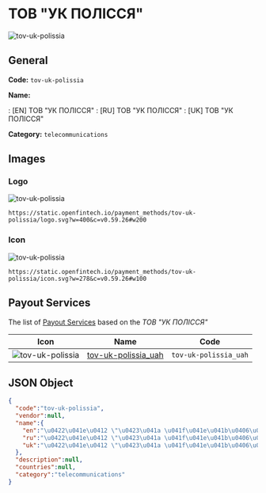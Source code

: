 
# ТОВ "УК ПОЛІССЯ" 
![tov-uk-polissia](https://static.openfintech.io/payment_methods/tov-uk-polissia/logo.svg?w=400&c=v0.59.26#w200)  

## General 
**Code:** `tov-uk-polissia` 
 
**Name:** 
 
:	[EN] ТОВ "УК ПОЛІССЯ" 
:	[RU] ТОВ "УК ПОЛІССЯ" 
:	[UK] ТОВ "УК ПОЛІССЯ" 
 
**Category:** `telecommunications` 
 

## Images 

### Logo 
![tov-uk-polissia](https://static.openfintech.io/payment_methods/tov-uk-polissia/logo.svg?w=400&c=v0.59.26#w200)  

```
https://static.openfintech.io/payment_methods/tov-uk-polissia/logo.svg?w=400&c=v0.59.26#w200
```  

### Icon 
![tov-uk-polissia](https://static.openfintech.io/payment_methods/tov-uk-polissia/icon.svg?w=278&c=v0.59.26#w100)  

```
https://static.openfintech.io/payment_methods/tov-uk-polissia/icon.svg?w=278&c=v0.59.26#w100
```  

## Payout Services 
 
The list of [Payout Services](/payout-services/) based on the _ТОВ "УК ПОЛІССЯ"_ 

|Icon|Name|Code| 
|:---:|:---:|:---:| 
|![tov-uk-polissia](https://static.openfintech.io/payout_methods/tov-uk-polissia/icon.svg?w=278&c=v0.59.26#w40) |[tov-uk-polissia_uah](/payout-services/tov-uk-polissia_uah/)|`tov-uk-polissia_uah`| 
 

## JSON Object 

```json
{
  "code":"tov-uk-polissia",
  "vendor":null,
  "name":{
    "en":"\u0422\u041e\u0412 \"\u0423\u041a \u041f\u041e\u041b\u0406\u0421\u0421\u042f\"",
    "ru":"\u0422\u041e\u0412 \"\u0423\u041a \u041f\u041e\u041b\u0406\u0421\u0421\u042f\"",
    "uk":"\u0422\u041e\u0412 \"\u0423\u041a \u041f\u041e\u041b\u0406\u0421\u0421\u042f\""
  },
  "description":null,
  "countries":null,
  "category":"telecommunications"
}
```  
